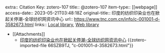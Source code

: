 extra:: Citation Key: zotero-107
title:: @zotero-107
item-type:: [[webpage]]
access-date:: 2023-05-21T03:48:18Z
original-title:: 印度的纺织印染业也在掀起关停潮-全球纺织网资讯中心
url:: https://www.tnc.com.cn/info/c-001001-d-3582673.html
links:: [Local library](zotero://select/library/items/RVQRC2V8), [Web library](https://www.zotero.org/users/11618477/items/RVQRC2V8)

- [[Attachments]]
	- [印度的纺织印染业也在掀起关停潮-全球纺织网资讯中心](https://www.tnc.com.cn/info/c-001001-d-3582673.html) {{zotero-imported-file 66SZB9TJ, "c-001001-d-3582673.html"}}